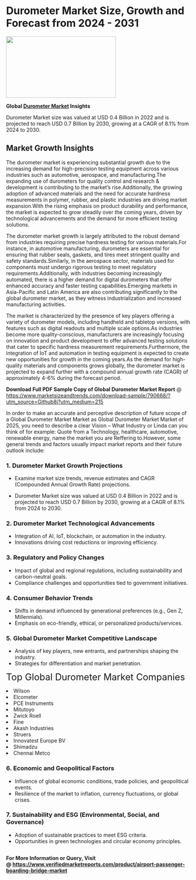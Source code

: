 <H1>Durometer Market Size, Growth and Forecast from 2024 - 2031</H1><img class="aligncenter size-medium wp-image-584254" src="https://thirdeyenews.in/wp-content/uploads/2024/09/Global-Market-Research-300x168.jpeg" alt="" width="300" height="168" /><p><strong>Global&nbsp;<a href="https://www.marketsizeandtrends.com/download-sample/790668/?utm_source=Github8j?utm_medium=215">Durometer Market</a> Insights</strong></p><p>Durometer Market size was valued at USD 0.4 Billion in 2022 and is projected to reach USD 0.7 Billion by 2030, growing at a CAGR of 8.1% from 2024 to 2030.</p><p><h2>Market Growth Insights</h2> <p>The durometer market is experiencing substantial growth due to the increasing demand for high-precision testing equipment across various industries such as automotive, aerospace, and manufacturing.The expanding use of durometers for quality control and research & development is contributing to the market’s rise.Additionally, the growing adoption of advanced materials and the need for accurate hardness measurements in polymer, rubber, and plastic industries are driving market expansion.With the rising emphasis on product durability and performance, the market is expected to grow steadily over the coming years, driven by technological advancements and the demand for more efficient testing solutions.</p> <p>The durometer market growth is largely attributed to the robust demand from industries requiring precise hardness testing for various materials.For instance, in automotive manufacturing, durometers are essential for ensuring that rubber seals, gaskets, and tires meet stringent quality and safety standards.Similarly, in the aerospace sector, materials used for components must undergo rigorous testing to meet regulatory requirements.Additionally, with industries becoming increasingly automated, there is a higher demand for digital durometers that offer enhanced accuracy and faster testing capabilities.Emerging markets in Asia-Pacific and Latin America are also contributing significantly to the global durometer market, as they witness industrialization and increased manufacturing activities.</p> <p>The market is characterized by the presence of key players offering a variety of durometer models, including handheld and tabletop versions, with features such as digital readouts and multiple scale options.As industries become more quality-conscious, manufacturers are increasingly focusing on innovation and product development to offer advanced testing solutions that cater to specific hardness measurement requirements.Furthermore, the integration of IoT and automation in testing equipment is expected to create new opportunities for growth in the coming years.As the demand for high-quality materials and components grows globally, the durometer market is projected to expand further with a compound annual growth rate (CAGR) of approximately 4-6% during the forecast period.</p> <p><span class=""><strong>Download Full PDF Sample Copy of Global Durometer Market Report</strong> @ <a href="https://www.marketsizeandtrends.com/download-sample/790668/?utm_source=Github8j?utm_medium=215" target="_blank">https://www.marketsizeandtrends.com/download-sample/790668/?utm_source=Github8j?utm_medium=215</a></span></p><p>In order to make an accurate and perceptive description of future scope of a Global&nbsp;Durometer Market Market as Global&nbsp;Durometer Market Market of 2025, you need to describe a clear Vision &ndash; What Industry or Linda can you think of for example: Quote from a Technology, healthcare, automotive, renewable energy, name the market you are Reffering to.However, some general trends and factors usually impact market reports and their future outlook include:</p><h3>1.&nbsp;<strong>Durometer Market Growth Projections</strong></h3><ul><li>Examine market size trends, revenue estimates and CAGR (Compounded Annual Growth Rate) projections.</li><li><p>Durometer Market size was valued at USD 0.4 Billion in 2022 and is projected to reach USD 0.7 Billion by 2030, growing at a CAGR of 8.1% from 2024 to 2030.</p></li></ul><h3>2.&nbsp;<strong>Durometer Market Technological Advancements</strong></h3><ul><li>Integration of AI, IoT, blockchain, or automation in the industry.</li><li>Innovations driving cost reductions or improving efficiency.</li></ul><h3>3.&nbsp;<strong>Regulatory and Policy Changes</strong></h3><ul><li>Impact of global and regional regulations, including sustainability and carbon-neutral goals.</li><li>Compliance challenges and opportunities tied to government initiatives.</li></ul><h3>4.&nbsp;<strong>Consumer Behavior Trends</strong></h3><ul><li>Shifts in demand influenced by generational preferences (e.g., Gen Z, Millennials).</li><li>Emphasis on eco-friendly, ethical, or personalized products/services.</li></ul><h3>5.&nbsp;<strong>Global Durometer Market Competitive Landscape</strong></h3><ul><li>Analysis of key players, new entrants, and partnerships shaping the industry.</li><li>Strategies for differentiation and market penetration.</li></ul><p data-pm-slice="1 1 []"><span style="color: inherit; font-family: inherit; font-size: 25px;">Top Global Durometer Market Companies</span></p><div class="" data-test-id=""><p><li>Wilson</li><li> Elcometer</li><li> PCE Instruments</li><li> Mitutoyo</li><li> Zwick Roell</li><li> Fine</li><li> Akash Industries</li><li> Struers</li><li> Innovatest Europe BV</li><li> Shimadzu</li><li> Chennai Metco</li></p></div><h3>6.&nbsp;<strong>Economic and Geopolitical Factors</strong></h3><ul><li>Influence of global economic conditions, trade policies, and geopolitical events.</li><li>Resilience of the market to inflation, currency fluctuations, or global crises.</li></ul><h3>7.&nbsp;<strong>Sustainability and ESG (Environmental, Social, and Governance)</strong></h3><ul><li>Adoption of sustainable practices to meet ESG criteria.</li><li>Opportunities in green technologies and circular economy principles.</li></ul><h2><strong style="font-size: 14px;">For More Information or Query, Visit @&nbsp;</strong><a style="background-color: #ffffff; font-size: 14px;" href="https://www.marketsizeandtrends.com/report/durometer-market/" target="_blank">https://www.verifiedmarketreports.com/product/airport-passenger-boarding-bridge-market</a></h2>